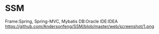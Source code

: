 # SSM
Frame:Spring, Spring-MVC, Mybatis
DB:Oracle
IDE:IDEA
https://github.com/Andersonfeng/SSM/blob/master/web/screenshot/1.png
